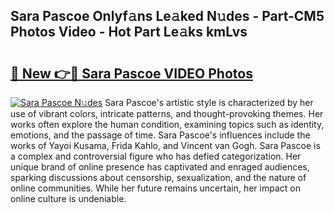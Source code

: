 ## Sara Pascoe Onlyf𝚊ns Le𝚊ked N𝚞des - Part-CM5 Photos Video - Hot Part Le𝚊ks kmLvs

# <h2><a href="http://ac33994.deff.icu/?id=Sara+Pascoe">🔗 New 👉🔴 Sara Pascoe VIDEO Photos</a></h2>

[![Sara Pascoe N𝚞des](https://i.imgur.com/rIISA9y.gif)](http://ac33994.deff.icu/?id=Sara+Pascoe)
Sara Pascoe's artistic style is characterized by her use of vibrant colors, intricate patterns, and thought-provoking themes. Her works often explore the human condition, examining topics such as identity, emotions, and the passage of time. Sara Pascoe's influences include the works of Yayoi Kusama, Frida Kahlo, and Vincent van Gogh. Sara Pascoe is a complex and controversial figure who has defied categorization. Her unique brand of online presence has captivated and enraged audiences, sparking discussions about censorship, sexualization, and the nature of online communities. While her future remains uncertain, her impact on online culture is undeniable.
